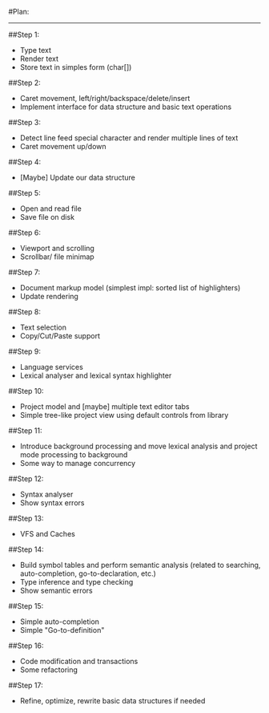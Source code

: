 #Plan:

---
##Step 1:
- Type text
- Render text
- Store text in simples form (char[])

##Step 2:
- Caret movement, left/right/backspace/delete/insert
- Implement interface for data structure and basic text operations

##Step 3:
- Detect line feed special character and render multiple lines of text
- Caret movement up/down

##Step 4:
- [Maybe] Update our data structure

##Step 5:
- Open and read file
- Save file on disk

##Step 6:
- Viewport and scrolling
- Scrollbar/ file minimap

##Step 7:
- Document markup model (simplest impl: sorted list of highlighters)
- Update rendering

##Step 8:
- Text selection
- Copy/Cut/Paste support

##Step 9:
- Language services
- Lexical analyser and lexical syntax highlighter

##Step 10:
- Project model and [maybe] multiple text editor tabs
- Simple tree-like project view using default controls from library

##Step 11:
- Introduce background processing and move lexical analysis and project mode processing to background
- Some way to manage concurrency

##Step 12:
- Syntax analyser
- Show syntax errors

##Step 13:
- VFS and Caches

##Step 14:
- Build symbol tables and perform semantic analysis (related to searching, auto-completion, go-to-declaration, etc.)
- Type inference and type checking
- Show semantic errors

##Step 15:
- Simple auto-completion
- Simple "Go-to-definition"

##Step 16:
- Code modification and transactions
- Some refactoring

##Step 17:
- Refine, optimize, rewrite basic data structures if needed